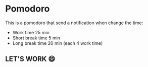 # Pomodoro
This is a pomodoro that send a notification when change the time:
  - Work time 25 min
  - Short break time 5 min
  - Long break time 20 min (each 4 work time)
  
 ## LET'S WORK 😄
